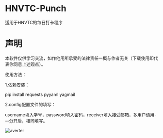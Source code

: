 # HNVTC-Punch
适用于HNVTC的每日打卡程序

# 声明

本软件仅供学习交流，如作他用所承受的法律责任一概与作者无关（下载使用即代表你同意上述观点）。



使用方法：

1.依赖安装：

pip install requests pyyaml yagmail


2.config配置文件的填写：

username填入学号，password填入密码，receiver填入接受邮箱，多用户请用---分开后，相同填写。

![averter](https://img-blog.csdnimg.cn/d1618ed4117e4fad8c078deb25892d53.png)
